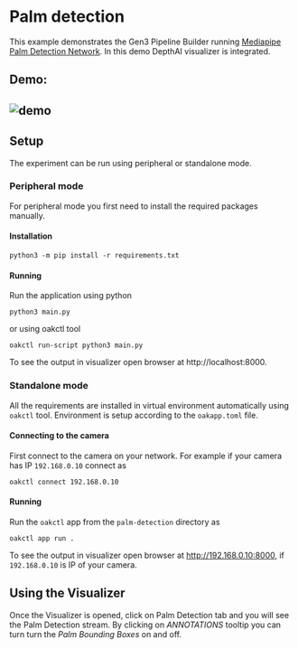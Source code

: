 Palm detection
================

This example demonstrates the Gen3 Pipeline Builder running 
[Mediapipe Palm Detection Network](https://zoo-rvc4.luxonis.com/luxonis/mediapipe-palm-detection/9531aba9-ef45-4ad3-ae03-808387d61bf3). In this demo DepthAI visualizer is integrated.

## Demo:

![demo](images/palm_detection.gif)
--------------------

## Setup
The experiment can be run using peripheral or standalone mode.

### Peripheral mode
For peripheral mode you first need to install the required packages manually.

#### Installation
```
python3 -m pip install -r requirements.txt
```

#### Running
Run the application using python
```
python3 main.py
```
or using oakctl tool
```
oakctl run-script python3 main.py
```
To see the output in visualizer open browser at http://localhost:8000.

### Standalone mode
All the requirements are installed in virtual environment automatically using `oakctl` tool. Environment is setup according to the `oakapp.toml` file.

#### Connecting to the camera
First connect to the camera on your network. For example if your camera has IP `192.168.0.10` connect as
```
oakctl connect 192.168.0.10
```
#### Running
Run the `oakctl` app from the `palm-detection` directory as
```
oakctl app run .
```
To see the output in visualizer open browser at http://192.168.0.10:8000, if `192.168.0.10` is IP of your camera.


## Using the Visualizer
Once the Visualizer is opened, click on Palm Detection tab and you will see the Palm Detection stream. By clicking on *ANNOTATIONS* tooltip you can turn turn the *Palm Bounding Boxes* on and off.